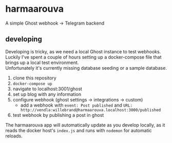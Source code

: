 # harmaarouva

A simple Ghost webhook -> Telegram backend

## developing

Developing is tricky, as we need a local Ghost instance to test webhooks.  
Luckily I've spent a couple of hours setting up a docker-compose file that brings up a local test environment.  
Unfortunately it's currently missing database seeding or a sample database.

1. clone this repository
2. `docker-compose up`
3. navigate to localhost:3001/ghost
4. set up blog with any information
5. configure webhook (ghost settings -> integrations -> custom)
   - add a webhook with `event: Post published` and `URL: http://vendla:willebrand@harmaarouva.localhost:3000/published`
6. test webhook by publishing a post in ghost

The harmaarouva app will automatically update as you develop locally, as it reads the docker host's `index.js` and runs with `nodemon` for automatic reloads.
